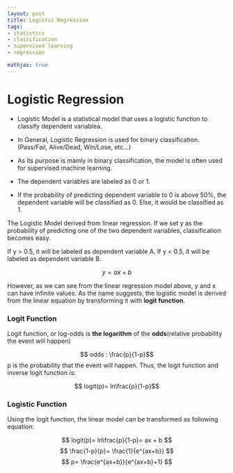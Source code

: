 ```yaml
---
layout: post
title: Logistic Regression
tags:
- statistics
- classification
- supervised learning
- regression

mathjax: true
---
```

# Logistic Regression

- Logistic Model is a statistical model that uses a logistic function to classify dependent variablea.

- In General, Logistic Regression is used for binary classification. (Pass/Fail, Alive/Dead, Win/Lose, etc...)

- As its purpose is mainly in binary classification, the model is often used for supervised machine learning.

- The dependent variables are labeled as 0 or 1.

- If the probability of predicting dependent variable to 0 is above 50%, the dependent variable will be classified as 0. Else, it would be classified as 1.

The Logistic Model derived from linear regression. If we set y as the probability of predicting one of the two dependent variables, classification becomes easy. 

If y > 0.5, it will be labeled as dependent variable A. If y < 0.5, it will be labeled as dependent variable B.

$$y = ax+b$$

However, as we can see from the linear regression model above, y and x can have infinite values. As the name suggests, the logistic model is derived from the linear equation by transforming it with __logit function__. 

### Logit Function

Logit function, or log-odds is __the logarithm__ of the __odds__(relative probability the event will happen) 

$$ odds : \frac{p}{1-p}$$
p is the probability that the event will happen. Thus, the logit function and inverse logit function is:

$$ logit(p)= ln\frac{p}{1-p}$$

### Logistic Function
Using the logit function, the linear model can be transformed as following equation:

$$ logit(p)= ln\frac{p}{1-p}= ax + b $$
$$ \frac{1-p}{p}= \frac{1}{e^{ax+b}} $$
$$  p= \frac{e^{ax+b}}{e^{ax+b}+1} $$

